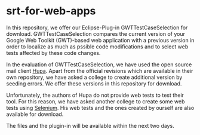 # srt-for-web-apps

In this repository, we offer our Eclipse-Plug-in GWTTestCaseSelection for download. GWTTestCaseSelection compares the current version of your Google Web Toolkit (GWT)-based web application with a previous version in order to localize as much as pssible code modifications and to select web tests affected by these code changes.

In the evaluation of GWTTestCaseSelection, we have used the open source mail client [Hupa](http://james.apache.org/hupa/index.html). Apart from the official revisions which are available in their own repository, we have asked a college to create additional version by seeding errors. We offer these versions in this repository for download. 

Unfortunately, the authors of Hupa do not provide web tests to test their tool. For this reason, we have asked another college to create some web tests using [Selenium](http://www.seleniumhq.org/). His web tests and the ones created by ourself are also available for download. 

The files and the plugin-in will be available within the next two days.

